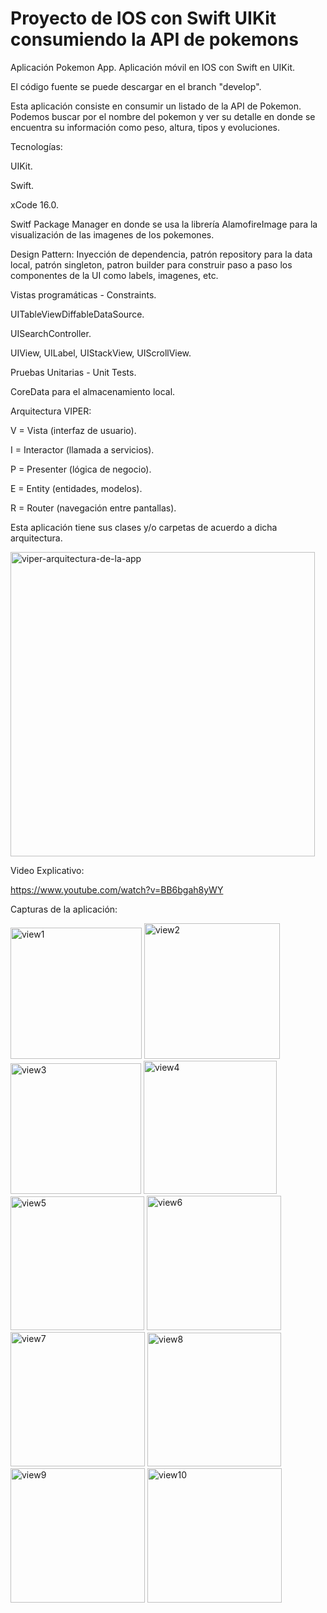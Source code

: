 # Proyecto de IOS con Swift UIKit consumiendo la API de pokemons
Aplicación Pokemon App. Aplicación móvil en IOS con Swift en UIKit. 

El código fuente se puede descargar en el branch "develop". 

Esta aplicación consiste en consumir un listado de la API de Pokemon. Podemos buscar por el nombre del pokemon y ver su detalle en donde se encuentra su información como peso, altura, tipos y evoluciones. 


Tecnologías: 

UIKit. 

Swift. 

xCode 16.0. 

Switf Package Manager en donde se usa la librería AlamofireImage para la visualización de las imagenes de los pokemones.

Design Pattern: Inyección de dependencia, patrón repository para la data local, patrón singleton, patron builder para construir paso a paso los componentes de la UI como labels, imagenes, etc. 

Vistas programáticas - Constraints. 

UITableViewDiffableDataSource. 

UISearchController. 

UIView, UILabel, UIStackView, UIScrollView. 

Pruebas Unitarias - Unit Tests. 

CoreData para el almacenamiento local. 


Arquitectura VIPER: 

V = Vista (interfaz de usuario). 

I = Interactor (llamada a servicios). 

P = Presenter (lógica de negocio). 

E = Entity (entidades, modelos). 

R = Router (navegación entre pantallas). 


Esta aplicación tiene sus clases y/o carpetas de acuerdo a dicha arquitectura. 

<img width="487" alt="viper-arquitectura-de-la-app" src="https://github.com/user-attachments/assets/e23caa89-a873-4cd2-9811-f8077b4de376" />


Video Explicativo:

https://www.youtube.com/watch?v=BB6bgah8yWY


Capturas de la aplicación: 

<img width="210" alt="view1" src="https://github.com/user-attachments/assets/d731fd87-4286-40f4-89e2-48540672f133" />
<img width="217" alt="view2" src="https://github.com/user-attachments/assets/827ce18b-56f4-40b7-83e9-f7358885ebfc" />
<img width="209" alt="view3" src="https://github.com/user-attachments/assets/e64742af-dd03-4e18-b6ad-80c26623a484" />
<img width="213" alt="view4" src="https://github.com/user-attachments/assets/1e5e64b5-c6e0-45f8-8a81-3059566981fe" />
<img width="214" alt="view5" src="https://github.com/user-attachments/assets/5dac03c7-2b07-46c5-b5bc-7b5d8c0a1cf0" />
<img width="215" alt="view6" src="https://github.com/user-attachments/assets/af458fee-b773-4de7-b9a8-1728e872b9e2" />
<img width="215" alt="view7" src="https://github.com/user-attachments/assets/8a61afb4-f3d0-4a67-9e1c-30342de2a962" />
<img width="214" alt="view8" src="https://github.com/user-attachments/assets/51920058-1218-4590-84d7-891cb45016f3" />
<img width="215" alt="view9" src="https://github.com/user-attachments/assets/e2b08399-03a5-4921-857c-492d9875e23d" />
<img width="215" alt="view10" src="https://github.com/user-attachments/assets/8f5f6d90-0035-4589-8320-2fa526621f38" />
